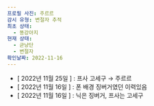 ```yaml
---
프로필 사진: 주르르
감시 유형: 변절자 추적
최초 상태:
  - 똥강아지
현재 상태:
  - 균냥단
  - 변절자
확인날짜: 2022-11-16
---
```

- [ 2022년 11월 25일 ] : 프사 고세구 → 주르르
- [ 2022년 11월 16일 ] : 폰 배경 징버거였던 이력있음
- [ 2022년 11월 16일 ] : 닉은 징버거, 프사는 고세구